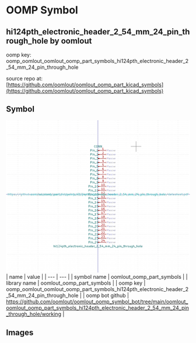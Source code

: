 # OOMP Symbol  
## hi124pth_electronic_header_2_54_mm_24_pin_through_hole  by oomlout  
  
oomp key: oomp_oomlout_oomlout_oomp_part_symbols_hi124pth_electronic_header_2_54_mm_24_pin_through_hole  
  
source repo at: [https://github.com/oomlout/oomlout_oomp_part_kicad_symbols](https://github.com/oomlout/oomlout_oomp_part_kicad_symbols)  
## Symbol  
  
[![working.png](working_600.png)](working.png)  
| name | value | 
| --- | --- | 
| symbol name | oomlout_oomp_part_symbols | 
| library name | oomlout_oomp_part_symbols | 
| oomp key | oomp_oomlout_oomlout_oomp_part_symbols_hi124pth_electronic_header_2_54_mm_24_pin_through_hole | 
| oomp bot github | https://github.com/oomlout/oomlout_oomp_symbol_bot/tree/main/oomlout_oomlout_oomp_part_symbols_hi124pth_electronic_header_2_54_mm_24_pin_through_hole/working | 
## Images  

